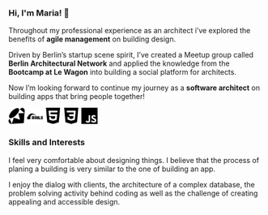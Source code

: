 ### Hi, I'm Maria! 👋 

Throughout my professional experience as an architect i’ve explored the benefits of **agile management** on building design. 

Driven by Berlin’s startup scene spirit, I’ve created a Meetup group called **Berlin Architectural Network** and applied the knowledge from the **Bootcamp at Le Wagon** into building a social platform for architects.

Now I’m looking forward to continue my journey as a **software architect** on building apps that bring people together!

<div display="flex">
	<img style="height: 32px; width: 32px; fill: red;" src="https://github.com/MariaBraganca/MariaBraganca/blob/master/images/ruby.svg">
	<img style="height: 32px; width: 32px; fill: red;" src="https://github.com/MariaBraganca/MariaBraganca/blob/master/images/rubyonrails.svg">	
	<img style="height: 32px; width: 32px; fill: red;" src="https://github.com/MariaBraganca/MariaBraganca/blob/master/images/html5.svg">
	<img style="height: 32px; width: 32px; fill: red;" src="https://github.com/MariaBraganca/MariaBraganca/blob/master/images/css3.svg">
	<img style="height: 32px; width: 32px; fill: red;" src="https://github.com/MariaBraganca/MariaBraganca/blob/master/images/javascript.svg">
</div>

### Skills and Interests 

I feel very comfortable about designing things. I believe that the process of planing a building is very similar to the one of building an app. 

I enjoy the dialog with clients, the architecture of a complex database, the problem solving activity behind coding as well as the challenge of creating appealing and accessible design.

<!--
**MariaBraganca/MariaBraganca** is a ✨ _special_ ✨ repository because its `README.md` (this file) appears on your GitHub profile.

Here are some ideas to get you started:

- 🔭 I’m currently working on ...
- 🌱 I’m currently learning ...
- 👯 I’m looking to collaborate on ...
- 🤔 I’m looking for help with ...
- 💬 Ask me about ...
- 📫 How to reach me: ...
- 😄 Pronouns: ...
- ⚡ Fun fact: ...
-->
